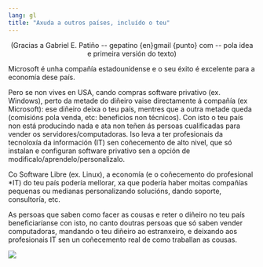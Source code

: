 ```yaml
---
lang: gl
title: "Axuda a outros países, incluído o teu"
---
```


<center>(Gracias a Gabriel E. Patiño -- gepatino {en}gmail {punto} com -- pola idea e primeira versión do texto)</center>

Microsoft é unha compañía estadounidense e o seu éxito é excelente para a economía dese país.

Pero se non vives en USA, cando compras software privativo (ex. Windows), perto da metade do diñeiro vaise directamente á compañía (ex Microsoft): ese diñeiro deixa o teu país, mentres que a outra metade queda (comisións pola venda, etc: beneficios non técnicos). Con isto o teu país non está producindo nada e ata non teñen ás persoas cualificadas para vender os servidores/computadoras. Iso leva a ter profesionais da tecnoloxía da información (IT) sen coñecemento de alto nivel, que só instalan e configuran software privativo sen a opción de modificalo/aprendelo/personalizalo.

Co Software Libre (ex. Linux), a economía (e o coñecemento do profesional *IT) do teu país podería mellorar, xa que podería haber moitas compañías pequenas ou medianas personalizando solucións, dando soporte, consultoría, etc.

As persoas que saben como facer as cousas e reter o diñeiro no teu país beneficiaríanse con isto, no canto doutras persoas que só saben vender computadoras, mandando o teu diñeiro ao estranxeiro, e deixando aos profesionais IT sen un coñecemento real de como traballan as cousas.

<img src="Images/earth.png" />




